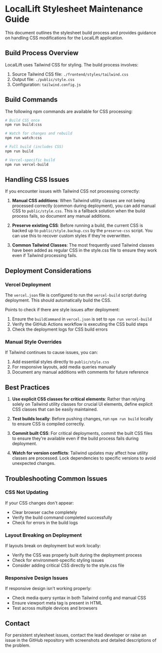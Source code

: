 # LocalLift Stylesheet Maintenance Guide

This document outlines the stylesheet build process and provides guidance on handling CSS modifications for the LocalLift application.

## Build Process Overview

LocalLift uses Tailwind CSS for styling. The build process involves:

1. Source Tailwind CSS file: `./frontend/styles/tailwind.css`
2. Output file: `./public/style.css`
3. Configuration: `tailwind.config.js`

## Build Commands

The following npm commands are available for CSS processing:

```bash
# Build CSS once
npm run build:css

# Watch for changes and rebuild
npm run watch:css

# Full build (includes CSS)
npm run build

# Vercel-specific build
npm run vercel-build
```

## Handling CSS Issues

If you encounter issues with Tailwind CSS not processing correctly:

1. **Manual CSS additions**: When Tailwind utility classes are not being processed correctly (common during deployment), you can add manual CSS to `public/style.css`. This is a fallback solution when the build process fails, so document any manual additions.

2. **Preserve existing CSS**: Before running a build, the current CSS is backed up to `public/style.backup.css` by the `preserve-css` script. You can use this to recover custom styles if they're overwritten.

3. **Common Tailwind Classes**: The most frequently used Tailwind classes have been added as regular CSS in the style.css file to ensure they work even if Tailwind processing fails.

## Deployment Considerations

### Vercel Deployment

The `vercel.json` file is configured to run the `vercel-build` script during deployment. This should automatically build the CSS.

Points to check if there are style issues after deployment:

1. Ensure the `buildCommand` in `vercel.json` is set to `npm run vercel-build`
2. Verify the GitHub Actions workflow is executing the CSS build steps
3. Check the deployment logs for CSS build errors

### Manual Style Overrides

If Tailwind continues to cause issues, you can:

1. Add essential styles directly to `public/style.css`
2. For responsive layouts, add media queries manually
3. Document any manual additions with comments for future reference

## Best Practices

1. **Use explicit CSS classes for critical elements**: Rather than relying solely on Tailwind utility classes for crucial UI elements, define explicit CSS classes that can be easily maintained.

2. **Test builds locally**: Before pushing changes, run `npm run build` locally to ensure CSS is compiled correctly.

3. **Commit built CSS**: For critical deployments, commit the built CSS files to ensure they're available even if the build process fails during deployment.

4. **Watch for version conflicts**: Tailwind updates may affect how utility classes are processed. Lock dependencies to specific versions to avoid unexpected changes.

## Troubleshooting Common Issues

### CSS Not Updating

If your CSS changes don't appear:
- Clear browser cache completely
- Verify the build command completed successfully
- Check for errors in the build logs

### Layout Breaking on Deployment

If layouts break on deployment but work locally:
- Verify the CSS was properly built during the deployment process
- Check for environment-specific styling issues
- Consider adding critical CSS directly to the style.css file

### Responsive Design Issues

If responsive design isn't working properly:
- Check media query syntax in both Tailwind config and manual CSS
- Ensure viewport meta tag is present in HTML
- Test across multiple devices and browsers

## Contact

For persistent stylesheet issues, contact the lead developer or raise an issue in the GitHub repository with screenshots and detailed descriptions of the problem.
